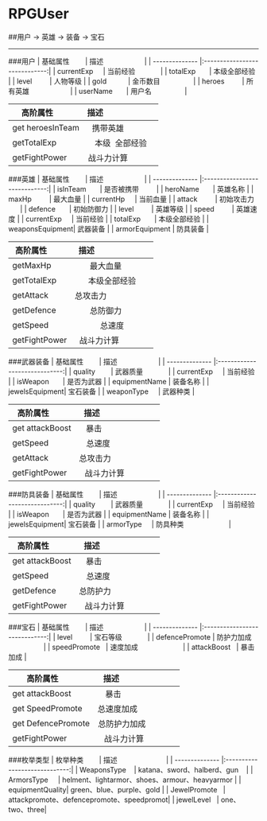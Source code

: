 # RPGUser
##用户 -> 英雄 -> 装备 -> 宝石
***
###用户
| 基础属性        | 描述                           |
| -------------- |:-----------------------------:|
| currentExp     | 当前经验                       |
| totalExp       | 本级全部经验                    |
| level          | 人物等级                       |
| gold           | 金币数目                       |
| heroes         | 所有英雄                       |
| userName       | 用户名                         |

| 高阶属性        | 描述                           |
| -------------- |:-----------------------------:|
| get heroesInTeam|携带英雄                       |
| getTotalExp    | 本级  全部经验                 |
| getFightPower  | 战斗力计算                     |


###英雄
| 基础属性        | 描述                           |
| -------------- |:-----------------------------:|
| isInTeam       | 是否被携带                      |
| heroName       | 英雄名称                        |
| maxHp          | 最大血量                       |
| currentHp      | 当前血量                       |
| attack         | 初始攻击力                     |
| defence        | 初始防御力                     |
| level          | 英雄等级                       |
| speed          | 英雄速度                       |
| currentExp     | 当前经验                       |
| totalExp       | 本级全部经验                   |
| weaponsEquipment| 武器装备                     |
| armorEquipment | 防具装备                      |

| 高阶属性        | 描述                           |
| -------------- |:-----------------------------:|
| getMaxHp       | 最大血量                        |
| getTotalExp    | 本级全部经验                    |
| getAttack      | 总攻击力                       |
| getDefence     | 总防御力                       |
| getSpeed       | 总速度                        |
| getFightPower  | 战斗力计算                     |


###武器装备
| 基础属性        | 描述                           |
| -------------- |:-----------------------------:|
| quality        | 武器质量                       |
| currentExp     | 当前经验                       |
| isWeapon       | 是否为武器                     |
| equipmentName  | 装备名称                       |
| jewelsEquipment| 宝石装备                       |
| weaponType     | 武器种类                       |

| 高阶属性        | 描述                           |
| -------------- |:-----------------------------:|
| get attackBoost| 暴击                          |
| getSpeed       | 总速度                        |
| getAttack      | 总攻击力                       |
| getFightPower  | 战斗力计算                     |


###防具装备
| 基础属性        | 描述                           |
| -------------- |:-----------------------------:|
| quality        | 武器质量                       |
| currentExp     | 当前经验                       |
| isWeapon       | 是否为武器                     |
| equipmentName  | 装备名称                       |
| jewelsEquipment| 宝石装备                       |
| armorType      | 防具种类                       |

| 高阶属性        | 描述                           |
| -------------- |:-----------------------------:|
| get attackBoost| 暴击                          |
| getSpeed       | 总速度                        |
| getDefence     | 总防护力                       |
| getFightPower  | 战斗力计算                     |


###宝石
| 基础属性        | 描述                           |
| -------------- |:-----------------------------:|
| level          | 宝石等级                       |
| defencePromote | 防护力加成                     |
| speedPromote   | 速度加成                       |
| attackBoost    | 暴击加成                       |

| 高阶属性        | 描述                           |
| -------------- |:-----------------------------:|
| get attackBoost| 暴击                          |
| get SpeedPromote| 总速度加成                    |
| get DefencePromote| 总防护力加成                |
| getFightPower  | 战斗力计算                     |


###枚举类型
| 枚举种类        | 描述                           |
| -------------- |:-----------------------------:|
| WeaponsType    | katana、sword、halberd、gun    |
| ArmorsType     | helment、lightarmor、shoes、armour、heavyarmor |
| equipmentQuality| green、blue、purple、gold |
| JewelPromote   | attackpromote、defencepromote、speedpromot|
| jewelLevel     | one、two、three|